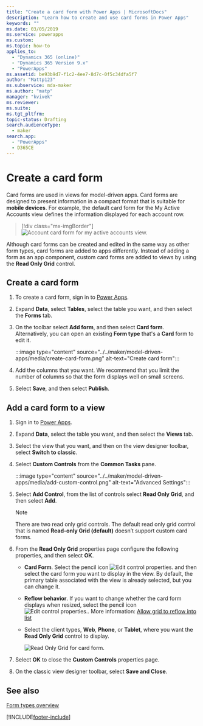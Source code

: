 ```yaml
---
title: "Create a card form with Power Apps | MicrosoftDocs"
description: "Learn how to create and use card forms in Power Apps"
keywords: ""
ms.date: 03/05/2019
ms.service: powerapps
ms.custom: 
ms.topic: how-to
applies_to: 
  - "Dynamics 365 (online)"
  - "Dynamics 365 Version 9.x"
  - "PowerApps"
ms.assetid: be93b9d7-f1c2-4ee7-8d7c-0f5c34dfa5f7
author: "Mattp123"
ms.subservice: mda-maker
ms.author: "matp"
manager: "kvivek"
ms.reviewer: 
ms.suite: 
ms.tgt_pltfrm: 
topic-status: Drafting
search.audienceType: 
  - maker
search.app: 
  - "PowerApps"
  - D365CE
---
```

# Create a card form

Card forms are used in views for model-driven apps. Card forms are designed to present information in a compact format that is suitable for **mobile devices**. For example, the default card form for the My Active Accounts view defines the information displayed for each account row.

> [!div class="mx-imgBorder"]
> ![Account card form for my active accounts view.](media/account-cardform-for-myactiveaccounts-view.png "Account card form for my active accounts view")

Although card forms can be created and edited in the same way as other form types, card forms are added to apps differently. Instead of adding a form as an app component, custom card forms are added to views by using the **Read Only Grid** control.

## Create a card form

1. To create a card form, sign in to [Power Apps](https://make.powerapps.com/?utm_source=padocs&utm_medium=linkinadoc&utm_campaign=referralsfromdoc).
2. Expand **Data**, select **Tables**, select the table you want, and then select the **Forms** tab.
3. On the toolbar select **Add form**, and then select **Card form**. Alternatively, you can open an existing **Form type** that's a **Card** form to edit it.

   :::image type="content" source="../../maker/model-driven-apps/media/create-card-form.png" alt-text="Create card form":::

4. Add the columns that you want. We recommend that you limit the number of columns so that the form displays well on small screens.
5. Select **Save**, and then select **Publish**.

## Add a card form to a view

1. Sign in to [Power Apps](https://make.powerapps.com/?utm_source=padocs&utm_medium=linkinadoc&utm_campaign=referralsfromdoc).
2. Expand **Data**, select the table you want, and then select the **Views** tab.
3. Select the view that you want, and then on the view designer toolbar, select **Switch to classic**.
4. Select **Custom Controls** from the **Common Tasks** pane.

   :::image type="content" source="../../maker/model-driven-apps/media/add-custom-control.png" alt-text="Advanced Settings":::

5. Select **Add Control**, from the list of controls select **Read Only Grid**, and then select **Add**.

   > [!NOTE]
   > There are two read only grid controls. The default read only grid control that is named **Read-only Grid (default)** doesn’t support custom card forms.

6. From the **Read Only Grid** properties page configure the following properties, and then select **OK**. 
   - **Card Form**. Select the pencil icon ![Edit control properties.](media/ccf-pencil-icon.png) and then select the card form you want to display in the view. By default, the primary table associated with the view is already selected, but you can change it. 
   - **Reflow behavior**. If you want to change whether the card form displays when resized, select the pencil icon ![Edit control properties.](media/ccf-pencil-icon.png). More information: [Allow grid to reflow into list](specify-properties-for-unified-interface-apps.md#allow-grid-to-reflow-into-list)  
   - Select the client types, **Web**, **Phone**, or **Tablet**, where you want the **Read Only Grid** control to display.

     ![Read Only Grid for card form.](media/read-only-grid-for-cardform.png)

7. Select **OK** to close the **Custom Controls** properties page.
8. On the classic view designer toolbar, select **Save and Close**.

## See also

[Form types overview](types-forms.md)


[!INCLUDE[footer-include](../../includes/footer-banner.md)]